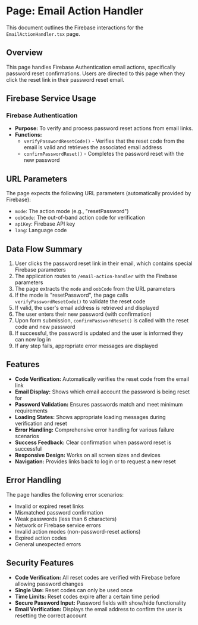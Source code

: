 # Page: Email Action Handler

This document outlines the Firebase interactions for the `EmailActionHandler.tsx` page.

## Overview

This page handles Firebase Authentication email actions, specifically password reset confirmations. Users are directed to this page when they click the reset link in their password reset email.

## Firebase Service Usage

### Firebase Authentication

-   **Purpose:** To verify and process password reset actions from email links.
-   **Functions:** 
    - `verifyPasswordResetCode()` - Verifies that the reset code from the email is valid and retrieves the associated email address
    - `confirmPasswordReset()` - Completes the password reset with the new password

## URL Parameters

The page expects the following URL parameters (automatically provided by Firebase):
- `mode`: The action mode (e.g., "resetPassword")
- `oobCode`: The out-of-band action code for verification
- `apiKey`: Firebase API key
- `lang`: Language code

## Data Flow Summary

1.  User clicks the password reset link in their email, which contains special Firebase parameters
2.  The application routes to `/email-action-handler` with the Firebase parameters
3.  The page extracts the `mode` and `oobCode` from the URL parameters
4.  If the mode is "resetPassword", the page calls `verifyPasswordResetCode()` to validate the reset code
5.  If valid, the user's email address is retrieved and displayed
6.  The user enters their new password (with confirmation)
7.  Upon form submission, `confirmPasswordReset()` is called with the reset code and new password
8.  If successful, the password is updated and the user is informed they can now log in
9.  If any step fails, appropriate error messages are displayed

## Features

- **Code Verification:** Automatically verifies the reset code from the email link
- **Email Display:** Shows which email account the password is being reset for
- **Password Validation:** Ensures passwords match and meet minimum requirements
- **Loading States:** Shows appropriate loading messages during verification and reset
- **Error Handling:** Comprehensive error handling for various failure scenarios
- **Success Feedback:** Clear confirmation when password reset is successful
- **Responsive Design:** Works on all screen sizes and devices
- **Navigation:** Provides links back to login or to request a new reset

## Error Handling

The page handles the following error scenarios:
- Invalid or expired reset links
- Mismatched password confirmation
- Weak passwords (less than 6 characters)
- Network or Firebase service errors
- Invalid action modes (non-password-reset actions)
- Expired action codes
- General unexpected errors

## Security Features

- **Code Verification:** All reset codes are verified with Firebase before allowing password changes
- **Single Use:** Reset codes can only be used once
- **Time Limits:** Reset codes expire after a certain time period
- **Secure Password Input:** Password fields with show/hide functionality
- **Email Verification:** Displays the email address to confirm the user is resetting the correct account

